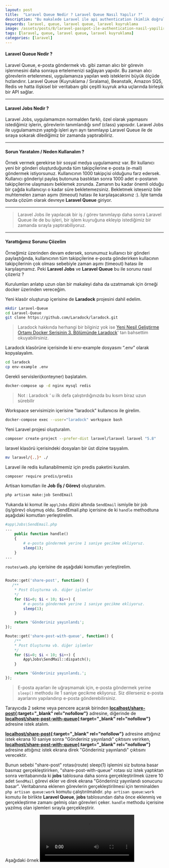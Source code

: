 ```yaml
---
layout: post
title:  "Laravel Queue Nedir ? Laravel Queue Nasıl Yapılır ?"
description: "Bu makalede Laravel ile api authentication (kimlik doğrulaması) nasıl yapılır ? Laravel Passport Nedir ? vb. sorulara cevap arıyacağız ve örnek bir uygulama geliştireceğiz."
keywords: laravel, queue, laravel queue, laravel kuyruklama
image: /assets/posts/8/laravel-passpot-ile-authentication-nasil-yapilir.jpg
tags: [laravel, queue, laravel queue, laravel kuyruklama]
categories: [laravel]
---
```


#### Laravel Queue Nedir ?
Laravel Queue, e-posta göndermek vb. gibi zaman alıcı bir görevin işlenmesini daha sonraya ertelemenizi sağlayan yapıdır. Bu zaman alıcı görevlerin ertelenmesi, uygulamanıza yapılan web isteklerini büyük ölçüde hızlandırır. Laravel Queue (Kuyruklama / Sıralama), Beanstalk, Amazon SQS, Redis ve hatta ilişkisel bir veritabanı gibi çeşitli kuyruk arka uçlarında birleşik bir API sağlar.

---

#### Laravel Jobs Nedir ?
Laravel Jobs, uygulamamızın normalden farklı, özel olarak yapmasını istediğimiz işlerin, görevlerin tanımlandığı sınıf (class) yapısıdır. Laravel Jobs ile uygulamamızın yaptığı işleri ayrı ayrı tanımlayıp Laravel Queue ile de sıraya sokarak dilediğimiz bir zamanda yaptırabiliriz.

---

#### Sorun Yaratalım / Neden Kullanalım ?
Örnek vermek gerekirse bir sosyal medya uygulamamız var. Bir kullanıcı yeni bir gönderi oluşturduğunda tüm takipçilerine e-posta (e-mail) göndermek istiyorsunuz. Kullanıcının 1000 takipçisi olduğunu farz edersek. Kullanıcı gönderiyi paylaş butonuna bastıktan sonra 1000 adet e-postanın takipçilerine ulaşmasını beklemek zorunda. Zamanın bu kadar önemli olduğu bir çağda kullanıcıyı o kadar süre bekletemezsiniz. Bekletmek isteseniz bile muhtemelen zaman aşımı (timeout) hatası ile karşılaşacaksınız :). İşte tamda burda çözüm olarak devreye **Laravel Queue** giriyor. 

---

>Laravel Jobs ile yapılacak bir iş / görev tanımlayıp daha sonra Laravel Queue ile de bu işleri, bir işlem kuyruğuna ekleyip istediğimiz bir zamanda sırayla yaptırabiliyoruz.

---

#### Yarattığımız Sorunu Çözelim
Örneğimiz üzerinden devam edersek, sorunumuz kullanıcı bir gönderi paylaştığında, kullanıcının tüm takipçilerine e-posta gönderirken kullacının takipçilerinin çok olması sebebiyle zaman aşımı (timeout) hatası ile karşılaşmamız. Peki **Laravel Jobs** ve **Laravel Queue** bu ile sorunu nasıl çözeriz ?


Kurulumları anlatıp uzun olan bir makaleyi daha da uzatmamak için örneği docker üzerinden vereceğim. 

Yeni klasör oluşturup içerisine de **Laradock** projesini dahil edelim.
```bash
mkdir Laravel-Queue
cd Laravel-Queue
git clone https://github.com/Laradock/laradock.git
```
>Laradock hakkında herhangi bir bilginiz yok ise [Yeni Nesil Geliştirme Ortamı Docker Serisinin 3. Bölümünde Laradock](yeni-nesil-gelistirme-ortami-bolum-3-laradock)' tan bahsettim okuyabilirsiniz. 

Laradock klasörüne içerisinde ki env-example dosyasını “.env” olarak kopyalayalım.
```bash
cd laradock
cp env-example .env
```
Gerekli servisleri(konteyner) başlatalım.
```bash
docker-compose up -d nginx mysql redis
```
>Not : Laradock ‘ u ilk defa çalıştırdığınızda bu kısım biraz uzun sürebilir

Workspace servisimizin içerisine "laradock" kullanıcısı ile girelim.
```bash
docker-compose exec --user="laradock" workspace bash
```

Yeni Laravel projesi oluşturalım.
```bash
composer create-project --prefer-dist laravel/laravel laravel "5.8"
```
laravel klasörü içerisindeki dosyaları bir üst dizine taşıyalım.
```bash
mv laravel/{.,}* ./
```

Laravel ile redis kullanabilmemiz için predis paketini kuralım.
```bash
composer require predis/predis
```

<!-- `routes/web.php` içersine aşağıdaki kodları ekliyelim.

```php
Route::get('share-post', function() {
    Post::create([
        'title' => 'başlık',
        'content' => 'içerik'
    ]);

    foreach(User::find(1)->followers as $follower) {
        new Mail($follower);
    }
});
``` -->

Artisan komutları ile **Job (İş / Görev)** oluşturalım.
```bash
php artisan make:job SendEmail
```
Yukarıda ki komut ile  `app\Jobs` dizini altında  `SendEmail` ismiyile bir job (iş/görev) oluşmuş oldu.
SendEmail.php içerisine de ki `handle` methodtuna aşağıdaki komutları yerleştirelim.
```php
#app\Jobs\SendEmail.php
...
    public function handle()
    {   
        # e-posta göndermek yerine 1 saniye gecikme ekliyoruz.
        sleep(1);
    }
...

```


`routes\web.php` içerisine de aşağıdaki komutları yerleştirelim.
```php

Route::get('share-post', function() {
   /**
    * Post Oluşturma vb. diğer işlemler
    */
    for ($i=0; $i < 10; $i++) {
        # e-posta göndermek yerine 1 saniye gecikme ekliyoruz.
        sleep(1); 
    }

    return 'Gönderiniz yayınlandı';
});

Route::get('share-post-with-queue', function() {
    /**
    * Post Oluşturma vb. diğer işlemler
    */
    for ($i=0; $i < 10; $i++) { 
        App\Jobs\SendMail::dispatch();
    }

    return 'Gönderiniz yayınlandı.';
});
```
> E-posta ayarları ile uğraşmamak için, e-posta göndermek yerine `sleep()` methodu ile 1 saniye gecikme ekliyoruz. Siz dilerseniz e-posta ayarlarını yapılandırıp e-posta gönderebilirsiniz.

Tarayıcıda 2 sekme veya pencere açarak birinden **[localhost/share-post](http://localhost/share-post){:target="_blank" rel="nofollow"}** adresine, diğerinde de **[localhost/share-post-with-queue](http://localhost/share-post-with-queue){:target="_blank" rel="nofollow"}** adresine istek atalım.


**[localhost/share-post](http://localhost/share-post){:target="_blank" rel="nofollow"}** adresine attığınız istek ekrana 10 saniye sonra "Gönderiniz yayınlandı" çıktısını verirken, **[localhost/share-post-with-queue](http://localhost/share-post-with-queue){:target="_blank" rel="nofollow"}** adresine attığınız istek ekrana direk "Gönderiniz yayınlandı" çıktısını verecektir. 

Bunun sebebi "share-post" rotası(route) sleep(1) işlemini siz butona basar basmaz gerçekleştirirken, "share-post-with-queue" rotası siz istek yaptıktan sonra veritabanında ki **jobs** tablosuna daha sonra gerçekleştirilmek üzere 10 adet `SendMail` görevi ekler ve direk ekrana "Gönderiniz yayınlandı sonucunu basar". Veritabanına eklenen görevlerin gerçekleştirilmesi için terminalden `php artisan queue:work` komutu çalıştırılmalıdır. `php artisan queue:work` komutu ile birlikte **Laravel Queue**, **jobs** tablosundan daha önce eklenmiş ve gerçekleştirme zamanı gelmiş olan görevleri çeker. `handle` methodu içerisine yazılmış olan işlemleri sırayla gerçekleştirir.



Aşağıdaki örnek
<video autoplay loop controls>
  <source src="/assets/posts/9/laravel-queue-example.mp4" type="video/mp4" />
  Your browser does not support the video tag.
</video>